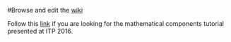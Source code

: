 #Browse and edit the [wiki](https://github.com/math-comp/math-comp/wiki)

Follow this [link](https://github.com/math-comp/math-comp/wiki/tutorial-itp2016) if you are looking for the mathematical components tutorial presented at ITP 2016.
